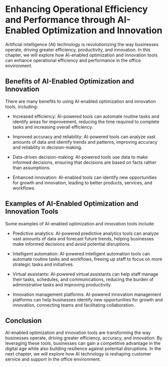Enhancing Operational Efficiency and Performance through AI-Enabled Optimization and Innovation
===================================================================================================================================================================

Artificial intelligence (AI) technology is revolutionizing the way businesses operate, driving greater efficiency, productivity, and innovation. In this chapter, we will explore how AI-enabled optimization and innovation tools can enhance operational efficiency and performance in the office environment.

Benefits of AI-Enabled Optimization and Innovation
--------------------------------------------------

There are many benefits to using AI-enabled optimization and innovation tools, including:

* Increased efficiency: AI-powered tools can automate routine tasks and identify areas for improvement, reducing the time required to complete tasks and increasing overall efficiency.

* Improved accuracy and reliability: AI-powered tools can analyze vast amounts of data and identify trends and patterns, improving accuracy and reliability in decision-making.

* Data-driven decision-making: AI-powered tools use data to make informed decisions, ensuring that decisions are based on facts rather than assumptions.

* Enhanced innovation: AI-enabled tools can identify new opportunities for growth and innovation, leading to better products, services, and workflows.

Examples of AI-Enabled Optimization and Innovation Tools
--------------------------------------------------------

Some examples of AI-enabled optimization and innovation tools include:

* Predictive analytics: AI-powered predictive analytics tools can analyze vast amounts of data and forecast future trends, helping businesses make informed decisions and avoid potential disruptions.

* Intelligent automation: AI-powered intelligent automation tools can automate routine tasks and workflows, freeing up staff to focus on more strategic tasks and initiatives.

* Virtual assistants: AI-powered virtual assistants can help staff manage their tasks, schedules, and communications, reducing the burden of administrative tasks and improving productivity.

* Innovation management platforms: AI-powered innovation management platforms can help businesses identify new opportunities for growth and innovation, connecting teams and facilitating collaboration.

Conclusion
----------

AI-enabled optimization and innovation tools are transforming the way businesses operate, driving greater efficiency, accuracy, and innovation. By leveraging these tools, businesses can gain a competitive advantage in the digital age while also building resilience against potential disruptions. In the next chapter, we will explore how AI technology is reshaping customer service and support in the office environment.
